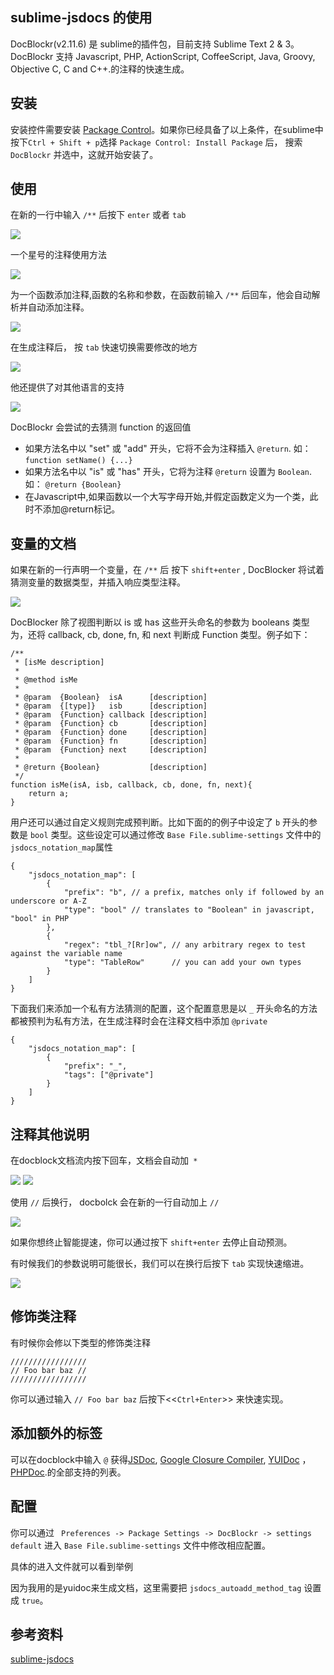 ## sublime-jsdocs 的使用 ##

DocBlockr(v2.11.6) 是 sublime的插件包，目前支持 Sublime Text 2 & 3。 DocBlockr 支持 Javascript, PHP, ActionScript, CoffeeScript, Java, Groovy, Objective C, C and C++.的注释的快速生成。

## 安装 ##
 安装控件需要安装 [Package Control](http://wbond.net/sublime_packages/package_control)。如果你已经具备了以上条件，在sublime中按下` Ctrl + Shift + p `选择 `Package Control: Install Package` 后， 搜索 `DocBlockr` 并选中，这就开始安装了。

## 使用 ##

在新的一行中输入 `/**` 后按下 `enter` 或者 `tab`


![](/images/sublime-jsdoc-01.gif)

一个星号的注释使用方法

![](/images/sublime-jsdoc-02.gif)


为一个函数添加注释,函数的名称和参数，在函数前输入 `/**` 后回车，他会自动解析并自动添加注释。

![](/images/sublime-jsdoc-03.gif)

在生成注释后， 按 `tab` 快速切换需要修改的地方

![](/images/sublime-jsdoc-04.gif)

他还提供了对其他语言的支持

![](/images/sublime-jsdoc-05.gif)

DocBlockr 会尝试的去猜测 function 的返回值
- 如果方法名中以 "set" 或 "add" 开头，它将不会为注释插入 `@return`. 如： `function setName() {...}`
- 如果方法名中以 "is" 或 "has" 开头，它将为注释 `@return` 设置为 `Boolean`. 如： `@return {Boolean}`
- 在Javascript中,如果函数以一个大写字母开始,并假定函数定义为一个类，此时不添加@return标记。


## 变量的文档 ##

如果在新的一行声明一个变量，在 `/**` 后 按下 `shift+enter` , DocBlocker 将试着猜测变量的数据类型，并插入响应类型注释。

![](/images/sublime-jsdoc-06.gif)


DocBlocker 除了视图判断以 is 或 has 这些开头命名的参数为 booleans 类型为，还将 callback, cb, done, fn, 和 next 判断成 Function 类型。例子如下：


	/**
	 * [isMe description]
	 *
	 * @method isMe
	 *
	 * @param  {Boolean}  isA      [description]
	 * @param  {[type]}   isb      [description]
	 * @param  {Function} callback [description]
	 * @param  {Function} cb       [description]
	 * @param  {Function} done     [description]
	 * @param  {Function} fn       [description]
	 * @param  {Function} next     [description]
	 *
	 * @return {Boolean}           [description]
	 */
	function isMe(isA, isb, callback, cb, done, fn, next){
		return a;
	}

用户还可以通过自定义规则完成预判断。比如下面的的例子中设定了 `b` 开头的参数是 `bool` 类型。这些设定可以通过修改 `Base File.sublime-settings` 文件中的 `jsdocs_notation_map`属性

	{
	    "jsdocs_notation_map": [
	        {
	            "prefix": "b", // a prefix, matches only if followed by an underscore or A-Z
	            "type": "bool" // translates to "Boolean" in javascript, "bool" in PHP
	        },
	        {
	            "regex": "tbl_?[Rr]ow", // any arbitrary regex to test against the variable name
	            "type": "TableRow"      // you can add your own types
	        }
	    ]
	}

下面我们来添加一个私有方法猜测的配置，这个配置意思是以 `_` 开头命名的方法都被预判为私有方法，在生成注释时会在注释文档中添加 `@private`

	{
	    "jsdocs_notation_map": [
			{
			    "prefix": "_",
			    "tags": ["@private"]
			}
	    ]
	}

## 注释其他说明 ##

在docblock文档流内按下回车，文档会自动加` *`

![](/images/sublime-jsdoc-07.gif)
![](/images/sublime-jsdoc-08.gif)

使用 `//` 后换行， docbolck 会在新的一行自动加上 `//`

![](/images/sublime-jsdoc-09.gif)

如果你想终止智能提速，你可以通过按下 `shift+enter` 去停止自动预测。

有时候我们的参数说明可能很长，我们可以在换行后按下 `tab` 实现快速缩进。

![](/images/sublime-jsdoc-10.gif)


## 修饰类注释 ##

有时候你会修以下类型的修饰类注释

	/////////////////
	// Foo bar baz //
	/////////////////

你可以通过输入 `// Foo bar baz` 后按下<<`Ctrl+Enter`>> 来快速实现。


## 添加额外的标签 ##

可以在docblock中输入 `@` 获得[JSDoc](http://code.google.com/p/jsdoc-toolkit/wiki/TagReference), [Google Closure Compiler](http://code.google.com/p/jsdoc-toolkit/wiki/TagReference), [YUIDoc](http://code.google.com/p/jsdoc-toolkit/wiki/TagReference) ， [PHPDoc](http://phpdoc.org/).的全部支持的列表。  

## 配置 ##
你可以通过 ` Preferences -> Package Settings -> DocBlockr -> settings default` 进入 `Base File.sublime-settings` 文件中修改相应配置。

具体的进入文件就可以看到举例


因为我用的是yuidoc来生成文档，这里需要把 `jsdocs_autoadd_method_tag` 设置成 `true`。




## 参考资料 ##
[sublime-jsdocs](https://github.com/spadgos/sublime-jsdocs)
